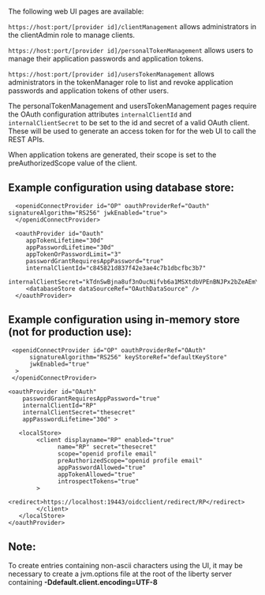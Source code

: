 
The following web UI pages are available:

```https://host:port/[provider id]/clientManagement``` allows administrators in the clientAdmin role to manage clients.


```https://host:port/[provider id]/personalTokenManagement``` allows users to manage their application passwords and application tokens.

```https://host:port/[provider id]/usersTokenManagement``` allows administrators in the tokenManager role to list and revoke application passwords and application tokens of other users. 

The personalTokenManagement and usersTokenManagement pages require the OAuth configuration attributes ```internalClientId``` and ```internalClientSecret``` to be set to the id and secret of a valid OAuth client. These will be used to generate an access token for for the web UI  to call the REST APIs. 

When application tokens are generated, their scope is set to the preAuthorizedScope value of the client. 

 ## Example configuration using database store:
  ```
    <openidConnectProvider id="OP" oauthProviderRef="Oauth"  signatureAlgorithm="RS256" jwkEnabled="true">
    </openidConnectProvider>
    
    <oauthProvider id="Oauth" 
       appTokenLifetime="30d" 
       appPasswordLifetime="30d"
       appTokenOrPasswordLimit="3" 
       passwordGrantRequiresAppPassword="true"
       internalClientId="c845821d837f42e3ae4c7b1dbcfbc3b7"
       internalClientSecret="kTdnSwBjna8uf3nOucNifvb6a1MSXtdbVPEnBNJPx2bZeAEmYk7sbaTKmDqy">
       <databaseStore dataSourceRef="OAuthDataSource" />
    </oauthProvider>

  ```

  ## Example configuration using in-memory store (not for production use):
  ```
   <openidConnectProvider id="OP" oauthProviderRef="OAuth"
        signatureAlgorithm="RS256" keyStoreRef="defaultKeyStore"
        jwkEnabled="true"
    >
   </openidConnectProvider>

  <oauthProvider id="OAuth" 
      passwordGrantRequiresAppPassword="true"
      internalClientId="RP"
      internalClientSecret="thesecret"
      appPasswordLifetime="30d" >
      
     <localStore>
          <client displayname="RP" enabled="true"
                name="RP" secret="thesecret"
                scope="openid profile email"
                preAuthorizedScope="openid profile email"
                appPasswordAllowed="true"
                appTokenAllowed="true"
                introspectTokens="true"
          >
                <redirect>https://localhost:19443/oidcclient/redirect/RP</redirect>
          </client>
     </localStore>
  </oauthProvider>
  
```

## Note:
To create entries containing non-ascii characters using the UI, it may be necessary to create a jvm.options file at the root of the liberty server containing **-Ddefault.client.encoding=UTF-8**
